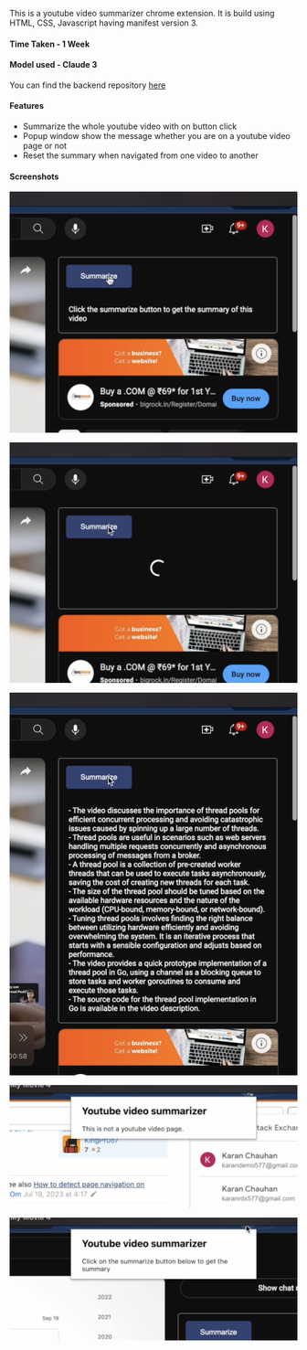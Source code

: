 This is a youtube video summarizer chrome extension. It is build using HTML, CSS, Javascript having manifest version 3. 

#### Time Taken - 1 Week
#### Model used - Claude 3

You can find the backend repository [here](https://github.com/karanch577/yt-summarizer-backend)

#### Features
- Summarize the whole youtube video with on button click
- Popup window show the message whether you are on a youtube video page or not
- Reset the summary when navigated from one video to another


#### Screenshots

![img1](screenshots/1.png)

![img2](screenshots/2.png)

![img3](screenshots/3.png)

![img4](screenshots/4.png)

![img5](screenshots/5.png)